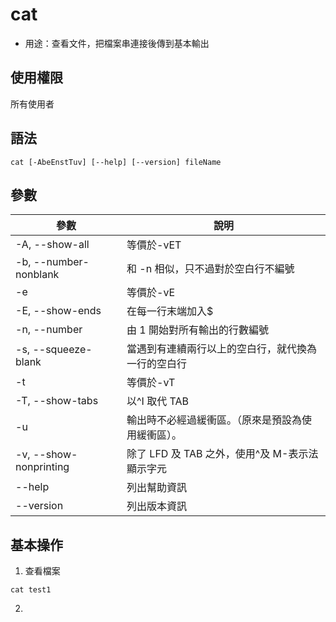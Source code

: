 # cat

- 用途：查看文件，把檔案串連接後傳到基本輸出

## 使用權限

所有使用者

## 語法

```shell
cat [-AbeEnstTuv] [--help] [--version] fileName
```

## 參數

| 參數                   | 說明                                               |
| ---------------------- | -------------------------------------------------- |
| -A, --show-all         | 等價於-vET                                         |
| -b, --number-nonblank  | 和 -n 相似，只不過對於空白行不編號                 |
| -e                     | 等價於-vE                                          |
| -E, --show-ends        | 在每一行末端加入$                                  |
| -n, --number           | 由 1 開始對所有輸出的行數編號                      |
| -s, --squeeze-blank    | 當遇到有連續兩行以上的空白行，就代換為一行的空白行 |
| -t                     | 等價於-vT                                          |
| -T, --show-tabs        | 以^I 取代 TAB                                      |
| -u                     | 輸出時不必經過緩衝區。（原來是預設為使用緩衝區）。 |
| -v, --show-nonprinting | 除了 LFD 及 TAB 之外，使用^及 M-表示法顯示字元     |
| --help                 | 列出幫助資訊                                       |
| --version              | 列出版本資訊                                       |

## 基本操作
1. 查看檔案
```shell
cat test1
```
2. 